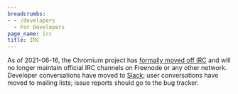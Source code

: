 ```yaml
---
breadcrumbs:
- - /developers
  - For Developers
page_name: irc
title: IRC
---
```


As of 2021-06-16, the Chromium project has [formally moved off
IRC](https://groups.google.com/a/chromium.org/g/chromium-dev/c/y9i16lBQ5bY) and
will no longer maintain official IRC channels on Freenode or any other network.
Developer conversations have moved to [Slack](/developers/slack); user
conversations have moved to mailing lists; issue reports should go to the bug
tracker.
